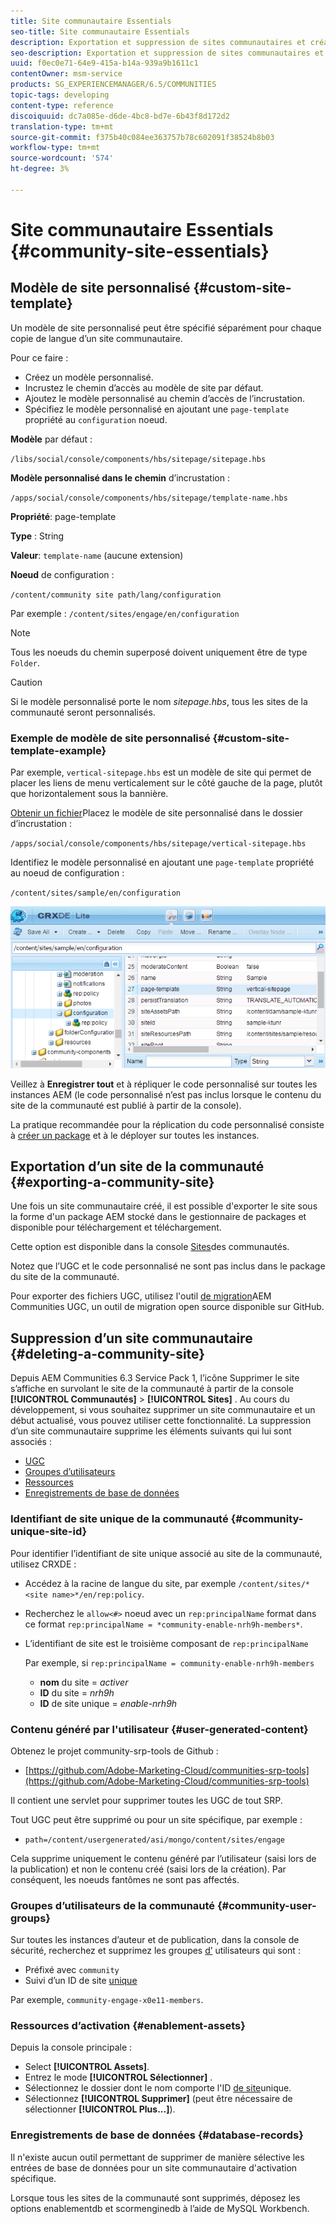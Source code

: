 ```yaml
---
title: Site communautaire Essentials
seo-title: Site communautaire Essentials
description: Exportation et suppression de sites communautaires et création de modèles de sites personnalisés
seo-description: Exportation et suppression de sites communautaires et création de modèles de sites personnalisés
uuid: f0ec0e71-64e9-415a-b14a-939a9b1611c1
contentOwner: msm-service
products: SG_EXPERIENCEMANAGER/6.5/COMMUNITIES
topic-tags: developing
content-type: reference
discoiquuid: dc7a085e-d6de-4bc8-bd7e-6b43f8d172d2
translation-type: tm+mt
source-git-commit: f375b40c084ee363757b78c602091f38524b8b03
workflow-type: tm+mt
source-wordcount: '574'
ht-degree: 3%

---
```



# Site communautaire Essentials {#community-site-essentials}

## Modèle de site personnalisé {#custom-site-template}

Un modèle de site personnalisé peut être spécifié séparément pour chaque copie de langue d’un site communautaire.

Pour ce faire :

* Créez un modèle personnalisé.
* Incrustez le chemin d’accès au modèle de site par défaut.
* Ajoutez le modèle personnalisé au chemin d’accès de l’incrustation.
* Spécifiez le modèle personnalisé en ajoutant une `page-template` propriété au `configuration` noeud.

**Modèle** par défaut :

`/libs/social/console/components/hbs/sitepage/sitepage.hbs`

**Modèle personnalisé dans le chemin** d’incrustation :

`/apps/social/console/components/hbs/sitepage/template-name.hbs`

**Propriété**: page-template

**Type** : String

**Valeur**: `template-name` (aucune extension)

**Noeud** de configuration :

`/content/community site path/lang/configuration`

Par exemple : `/content/sites/engage/en/configuration`

>[!NOTE]
>
>Tous les noeuds du chemin superposé doivent uniquement être de type `Folder`.

>[!CAUTION]
>
>Si le modèle personnalisé porte le nom *sitepage.hbs*, tous les sites de la communauté seront personnalisés.

### Exemple de modèle de site personnalisé {#custom-site-template-example}

Par exemple, `vertical-sitepage.hbs` est un modèle de site qui permet de placer les liens de menu verticalement sur le côté gauche de la page, plutôt que horizontalement sous la bannière.

[Obtenir un fichier](assets/vertical-sitepage.hbs)Placez le modèle de site personnalisé dans le dossier d’incrustation :

`/apps/social/console/components/hbs/sitepage/vertical-sitepage.hbs`

Identifiez le modèle personnalisé en ajoutant une `page-template` propriété au noeud de configuration :

`/content/sites/sample/en/configuration`

![crxde-siteconfiguration](assets/crxde-siteconfiguration.png)

Veillez à **Enregistrer tout** et à répliquer le code personnalisé sur toutes les instances AEM (le code personnalisé n’est pas inclus lorsque le contenu du site de la communauté est publié à partir de la console).

La pratique recommandée pour la réplication du code personnalisé consiste à [créer un package](../../help/sites-administering/package-manager.md#creating-a-new-package) et à le déployer sur toutes les instances.

## Exportation d’un site de la communauté {#exporting-a-community-site}

Une fois un site communautaire créé, il est possible d&#39;exporter le site sous la forme d&#39;un package AEM stocké dans le gestionnaire de packages et disponible pour téléchargement et téléchargement.

Cette option est disponible dans la console [Sites](sites-console.md#exporting-the-site)des communautés.

Notez que l’UGC et le code personnalisé ne sont pas inclus dans le package du site de la communauté.

Pour exporter des fichiers UGC, utilisez l&#39;outil [de migration](https://github.com/Adobe-Marketing-Cloud/communities-ugc-migration)AEM Communities UGC, un outil de migration open source disponible sur GitHub.

## Suppression d’un site communautaire {#deleting-a-community-site}

Depuis AEM Communities 6.3 Service Pack 1, l’icône Supprimer le site s’affiche en survolant le site de la communauté à partir de la console **[!UICONTROL Communautés]** > **[!UICONTROL Sites]** . Au cours du développement, si vous souhaitez supprimer un site communautaire et un début actualisé, vous pouvez utiliser cette fonctionnalité. La suppression d’un site communautaire supprime les éléments suivants qui lui sont associés :

* [UGC](#user-generated-content)
* [Groupes d’utilisateurs](#community-user-groups)
* [Ressources](#enablement-assets)
* [Enregistrements de base de données](#database-records)

### Identifiant de site unique de la communauté {#community-unique-site-id}

Pour identifier l’identifiant de site unique associé au site de la communauté, utilisez CRXDE :

* Accédez à la racine de langue du site, par exemple `/content/sites/*<site name>*/en/rep:policy`.

* Recherchez le `allow<#>` noeud avec un `rep:principalName` format dans ce format `rep:principalName = *community-enable-nrh9h-members*`.

* L’identifiant de site est le troisième composant de `rep:principalName`

   Par exemple, si `rep:principalName = community-enable-nrh9h-members`

   * **nom** du site = *activer*
   * **ID** du site = *nrh9h*
   * **ID** de site unique = *enable-nrh9h*

### Contenu généré par l&#39;utilisateur {#user-generated-content}

Obtenez le projet community-srp-tools de Github :

* [https://github.com/Adobe-Marketing-Cloud/communities-srp-tools](https://github.com/Adobe-Marketing-Cloud/communities-srp-tools)

Il contient une servlet pour supprimer toutes les UGC de tout SRP.

Tout UGC peut être supprimé ou pour un site spécifique, par exemple :

* `path=/content/usergenerated/asi/mongo/content/sites/engage`

Cela supprime uniquement le contenu généré par l’utilisateur (saisi lors de la publication) et non le contenu créé (saisi lors de la création). Par conséquent, les noeuds [](srp.md#shadownodes) fantômes ne sont pas affectés.

### Groupes d’utilisateurs de la communauté {#community-user-groups}

Sur toutes les instances d’auteur et de publication, dans la console [](../../help/sites-administering/security.md)de sécurité, recherchez et supprimez les groupes [d’](users.md) utilisateurs qui sont :

* Préfixé avec `community`
* Suivi d’un ID de site [unique](#community-unique-site-id)

Par exemple, `community-engage-x0e11-members`.

### Ressources d’activation {#enablement-assets}

Depuis la console principale :

* Select **[!UICONTROL Assets]**.
* Entrez le mode **[!UICONTROL Sélectionner]** .
* Sélectionnez le dossier dont le nom comporte l&#39;ID [de site](#community-unique-site-id)unique.
* Sélectionnez **[!UICONTROL Supprimer]** (peut être nécessaire de sélectionner **[!UICONTROL Plus...]**).

### Enregistrements de base de données {#database-records}

Il n&#39;existe aucun outil permettant de supprimer de manière sélective les entrées de base de données pour un site communautaire d&#39;activation spécifique.

Lorsque tous les sites de la communauté sont supprimés, déposez les options enablementdb et scormenginedb à l’aide de MySQL Workbench.
